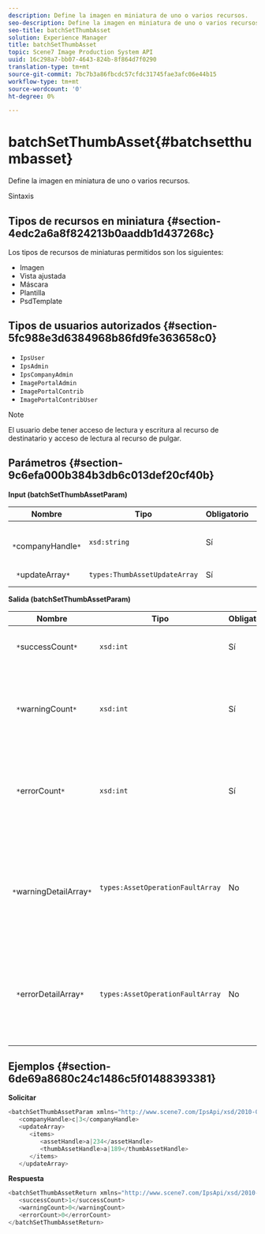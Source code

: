 ```yaml
---
description: Define la imagen en miniatura de uno o varios recursos.
seo-description: Define la imagen en miniatura de uno o varios recursos.
seo-title: batchSetThumbAsset
solution: Experience Manager
title: batchSetThumbAsset
topic: Scene7 Image Production System API
uuid: 16c298a7-bb07-4643-824b-8f864d7f0290
translation-type: tm+mt
source-git-commit: 7bc7b3a86fbcdc57cfdc31745fae3afc06e44b15
workflow-type: tm+mt
source-wordcount: '0'
ht-degree: 0%

---
```



# batchSetThumbAsset{#batchsetthumbasset}

Define la imagen en miniatura de uno o varios recursos.

Sintaxis

## Tipos de recursos en miniatura {#section-4edc2a6a8f824213b0aaddb1d437268c}

Los tipos de recursos de miniaturas permitidos son los siguientes:

* Imagen
* Vista ajustada
* Máscara
* Plantilla
* PsdTemplate

## Tipos de usuarios autorizados {#section-5fc988e3d6384968b86fd9fe363658c0}

* `IpsUser`
* `IpsAdmin`
* `IpsCompanyAdmin`
* `ImagePortalAdmin`
* `ImagePortalContrib`
* `ImagePortalContribUser`

>[!NOTE]
>
>El usuario debe tener acceso de lectura y escritura al recurso de destinatario y acceso de lectura al recurso de pulgar.

## Parámetros {#section-9c6efa000b384b3db6c013def20cf40b}

**Input (batchSetThumbAssetParam)**

| Nombre | Tipo | Obligatorio | Descripción |
|---|---|---|---|
| ` *`companyHandle`*` | `xsd:string` | Sí | Identificador de la compañía que contiene los recursos. |
| ` *`updateArray`*` | `types:ThumbAssetUpdateArray` | Sí | Matriz de actualizaciones. |

**Salida (batchSetThumbAssetParam)**

| Nombre | Tipo | Obligatorio | Descripción |
|---|---|---|---|
| ` *`successCount`*` | `xsd:int` | Sí | Número de miniaturas establecidas correctamente. |
| ` *`warningCount`*` | `xsd:int` | Sí | Número de advertencias generadas cuando la operación intentó establecer las miniaturas. |
| ` *`errorCount`*` | `xsd:int` | Sí | Número de errores generados cuando la operación intentó establecer las miniaturas. |
| ` *`warningDetailArray`*` | `types:AssetOperationFaultArray` | No | Matriz de detalles asociados a los recursos que generaron advertencias cuando la operación intentó aplicar las actualizaciones. |
| ` *`errorDetailArray`*` | `types:AssetOperationFaultArray` | No | Matriz de detalles asociada con los recursos que generaron errores cuando la operación intentó aplicar las actualizaciones. |

## Ejemplos {#section-6de69a8680c24c1486c5f01488393381}

**Solicitar**

```java
<batchSetThumbAssetParam xmlns="http://www.scene7.com/IpsApi/xsd/2010-01-31">
   <companyHandle>c|3</companyHandle>
   <updateArray>
      <items>
         <assetHandle>a|234</assetHandle>
         <thumbAssetHandle>a|189</thumbAssetHandle>
      </items>
   </updateArray>
```

**Respuesta**

```java
<batchSetThumbAssetReturn xmlns="http://www.scene7.com/IpsApi/xsd/2010-01-31">
   <successCount>1</successCount>
   <warningCount>0</warningCount>
   <errorCount>0</errorCount>
</batchSetThumbAssetReturn>
```

